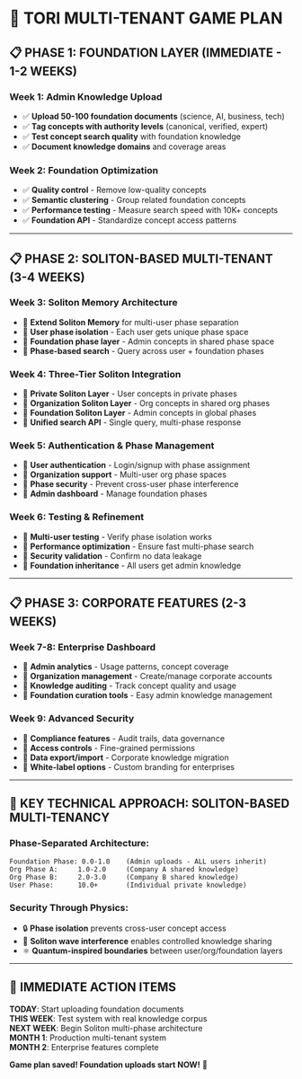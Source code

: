 # 🎯 TORI MULTI-TENANT GAME PLAN

## 📋 **PHASE 1: FOUNDATION LAYER (IMMEDIATE - 1-2 WEEKS)**

### **Week 1: Admin Knowledge Upload**
- ✅ **Upload 50-100 foundation documents** (science, AI, business, tech)
- ✅ **Tag concepts with authority levels** (canonical, verified, expert)
- ✅ **Test concept search quality** with foundation knowledge
- ✅ **Document knowledge domains** and coverage areas

### **Week 2: Foundation Optimization**  
- ✅ **Quality control** - Remove low-quality concepts
- ✅ **Semantic clustering** - Group related foundation concepts
- ✅ **Performance testing** - Measure search speed with 10K+ concepts
- ✅ **Foundation API** - Standardize concept access patterns

---

## 📋 **PHASE 2: SOLITON-BASED MULTI-TENANT (3-4 WEEKS)**

### **Week 3: Soliton Memory Architecture**
- 🔧 **Extend Soliton Memory** for multi-user phase separation
- 🔧 **User phase isolation** - Each user gets unique phase space
- 🔧 **Foundation phase layer** - Admin concepts in shared phase space
- 🔧 **Phase-based search** - Query across user + foundation phases

### **Week 4: Three-Tier Soliton Integration**
- 🔧 **Private Soliton Layer** - User concepts in private phases
- 🔧 **Organization Soliton Layer** - Org concepts in shared org phases  
- 🔧 **Foundation Soliton Layer** - Admin concepts in global phases
- 🔧 **Unified search API** - Single query, multi-phase response

### **Week 5: Authentication & Phase Management**
- 🔧 **User authentication** - Login/signup with phase assignment
- 🔧 **Organization support** - Multi-user org phase spaces
- 🔧 **Phase security** - Prevent cross-user phase interference
- 🔧 **Admin dashboard** - Manage foundation phases

### **Week 6: Testing & Refinement**
- 🔧 **Multi-user testing** - Verify phase isolation works
- 🔧 **Performance optimization** - Ensure fast multi-phase search
- 🔧 **Security validation** - Confirm no data leakage
- 🔧 **Foundation inheritance** - All users get admin knowledge

---

## 📋 **PHASE 3: CORPORATE FEATURES (2-3 WEEKS)**

### **Week 7-8: Enterprise Dashboard**
- 🔧 **Admin analytics** - Usage patterns, concept coverage
- 🔧 **Organization management** - Create/manage corporate accounts
- 🔧 **Knowledge auditing** - Track concept quality and usage
- 🔧 **Foundation curation tools** - Easy admin knowledge management

### **Week 9: Advanced Security**
- 🔧 **Compliance features** - Audit trails, data governance
- 🔧 **Access controls** - Fine-grained permissions
- 🔧 **Data export/import** - Corporate knowledge migration
- 🔧 **White-label options** - Custom branding for enterprises

---

## 🎯 **KEY TECHNICAL APPROACH: SOLITON-BASED MULTI-TENANCY**

### **Phase-Separated Architecture:**
```
Foundation Phase: 0.0-1.0    (Admin uploads - ALL users inherit)
Org Phase A:     1.0-2.0     (Company A shared knowledge)  
Org Phase B:     2.0-3.0     (Company B shared knowledge)
User Phase:      10.0+       (Individual private knowledge)
```

### **Security Through Physics:**
- 🔒 **Phase isolation** prevents cross-user concept access
- 🌊 **Soliton wave interference** enables controlled knowledge sharing
- ⚛️ **Quantum-inspired boundaries** between user/org/foundation layers

---

## 🚀 **IMMEDIATE ACTION ITEMS**

**TODAY**: Start uploading foundation documents  
**THIS WEEK**: Test system with real knowledge corpus  
**NEXT WEEK**: Begin Soliton multi-phase architecture  
**MONTH 1**: Production multi-tenant system  
**MONTH 2**: Enterprise features complete  

**Game plan saved! Foundation uploads start NOW!** 🎉